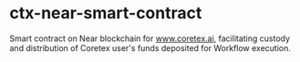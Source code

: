 # ctx-near-smart-contract
Smart contract on Near blockchain for www.coretex.ai, facilitating custody and distribution of Coretex user's funds deposited for Workflow execution.
